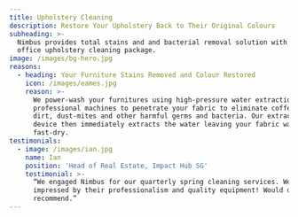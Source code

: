 ```yaml
---
title: Upholstery Cleaning
description: Restore Your Upholstery Back to Their Original Colours
subheading: >-
  Nimbus provides total stains and and bacterial removal solution with our
  office upholstery cleaning package.
image: /images/bg-hero.jpg
reasons:
  - heading: Your Furniture Stains Removed and Colour Restored
    icon: /images/eames.jpg
    reason: >-
      We power-wash your furnitures using high-pressure water extraction and
      professional machines to penetrate your fabric to eliminate coffee stains,
      dirt, dust-mites and other harmful germs and bacteria. Our extraction
      device then immediately extracts the water leaving your fabric washed and
      fast-dry.
testimonials:
  - image: /images/ian.jpg
    name: Ian
    position: 'Head of Real Estate, Impact Hub SG'
    testimonial: >-
      “We engaged Nimbus for our quarterly spring cleaning services. We were
      impressed by their professionalism and quality equipment! Would definitely
      recommend.”
---
```


